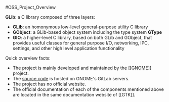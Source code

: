#OSS_Project_Overview 

**GLib**: a C library composed of three layers:

- **GLib**: an homonymous low-level general-purpose utility C library
- **GObject**: a GLib-based object system including the type system **GType**
- **GIO**: a higher-level C library, based on both GLib and GObject, that provides useful classes for general purpose I/O, networking, IPC, settings, and other high level application functionality

Quick overview facts:

- The project is mainly developed and maintained by the [[GNOME]] project.
- The [source code](https://gitlab.gnome.org/GNOME/glib) is hosted on GNOME's GitLab servers.
- The project has no official website.
- The official documentation of each of the components mentioned above are located in the same documentation website of [[GTK]].